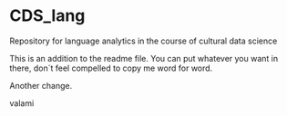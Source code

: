 # CDS_lang
Repository for language analytics in the course of cultural data science

This is an addition to the readme file. You can put whatever you want in there, don´t feel compelled to copy me word for word.

Another change.

valami